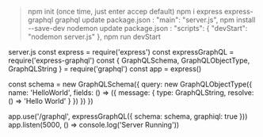 >npm init (once time, just enter accep default)
>npm i express express-graphql graphql
update package.json :
 "main": "server.js",
>npm install --save-dev nodemon
update package.json :
 "scripts": {
    "devStart": "nodemon server.js"
  },
>npm run devStart

server.js
const express = require('express')
const expressGraphQL = require('express-graphql')
const {
  GraphQLSchema,
  GraphQLObjectType,
  GraphQLString
} = require('graphql')
const app = express()

const schema = new GraphQLSchema({
  query: new GraphQLObjectType({
   name: 'HelloWorld',
   fields: () => ({
    message: {
      type: GraphQLString,
      resolve: () => 'Hello World'
    }
   })
 })
})

app.use('/graphql', expressGraphQL({
  schema: schema,
  graphiql: true
}))
app.listen(5000, () => console.log('Server Running'))
